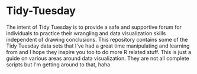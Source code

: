 # Tidy-Tuesday
The intent of Tidy Tuesday is to provide a safe and supportive forum for individuals to practice their wrangling and data visualization skills independent of drawing conclusions.
This repository contains some of the  Tidy Tuesday data sets that I've had a great time manipulating and 
learning from and I hope they inspire you too to do more R related stuff.
This is just a guide on various areas around data visualization. They are not all complete scripts but I'm getting around to that, haha
